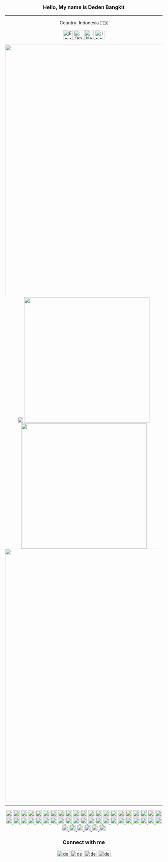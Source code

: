 <h3 align="center">Hello, My name is Deden Bangkit</h3>
<hr />
<p align="center">Country: Indonesia 🇮🇩</p>
<p align="center">
  <a href="#" target="_blank" rel="noreferrer">
    <img
      src="https://img.shields.io/badge/Emacs-%237F5AB6.svg?&style=flat&logo=gnu-emacs&logoColor=white"
      alt="Emacs"
      height="30"
    />
  </a>
  <a href="#" target="_blank" rel="noreferrer">
    <img
      src="https://img.shields.io/badge/orgmode-%2377AA99.svg?style=flat&logo=org&logoColor=white"
      alt="Org-Mode"
      height="30"
    />
  </a>
  <a href="#" target="_blank" rel="noreferrer">
    <img
      src="https://img.shields.io/badge/NeoVim-%2357A143.svg?&style=flat&logo=neovim&logoColor=white"
      alt="NeoVim"
      height="30"
    />
  </a>
  <a href="#" target="_blank" rel="noreferrer">
    <img
      src="https://img.shields.io/badge/IntelliJIDEA-414144.svg?style=flat&logo=intellij-idea&logoColor=white"
      alt="IntelliJIDEA"
      height="30"
    />
  </a>
</p>

<p align="center">
  <a href="https://github.com/dedenbangkit">
    <img
      width="808"
      src="http://github-profile-summary-cards.vercel.app/api/cards/profile-details?username=dedenbangkit&theme=aura_dark"
    />
  </a>
  <a href="https://github.com/dedenbangkit">
    <img
      src="https://github-readme-streak-stats.herokuapp.com?user=dedenbangkit&theme=calm&hide_border=true&date_format=j%20M%5B%20Y%5D&exclude_days=Sun%2CSat&card_width=808&background=252334"
    />
  </a>
  <a href="https://github.com/dedenbangkit">
    <img
      width="401"
      src="http://github-profile-summary-cards.vercel.app/api/cards/stats?username=dedenbangkit&theme=aura_dark"
    />
  </a>
  <a href="https://github.com/dedenbangkit">
    <img
      width="401"
      src="http://github-profile-summary-cards.vercel.app/api/cards/most-commit-language?username=dedenbangkit&theme=aura_dark"
    />
  </a>
  <a href="https://github.com/dedenbangkit">
    <img
      width="808"
      src="https://github-readme-stats.vercel.app/api/top-langs/?username=dedenbangkit&langs_count=10&exclude_repo=&hide=php,javascript,jupyter%20notebook,cmake,makefile,batchfile,css,html,vim%20script&layout=default&card_width=808&hide_border=true&theme=aura_dark"
    />
  </a>
</p>

<hr />
<p align="center">
  <a href="#" target="_blank" rel="noreferrer">
    <img
      src="https://img.shields.io/badge/shell_script-%23474747.svg?style=flat-square&logo=gnu-bash&logoColor=white"
      alt="Shell"
      height="20"
    />
  </a>
  <a href="#" target="_blank" rel="noreferrer">
    <img
      src="https://img.shields.io/badge/python-3670A0?style=flat-square&logo=python&logoColor=ffdd54"
      alt="Python"
      height="20"
    />
  </a>
  <a href="#" target="_blank" rel="noreferrer">
    <img
      src="https://img.shields.io/badge/java-%23ED8B00.svg?style=flat-square&logo=openjdk&logoColor=white"
      alt="Java"
      height="20"
    />
  </a>
  <a href="#" target="_blank" rel="noreferrer">
    <img
      src="https://img.shields.io/badge/php-%23777BB4.svg?style=flat-square&logo=php&logoColor=white"
      alt="PHP"
      height="20"
    />
  </a>
  <a href="#" target="_blank" rel="noreferrer">
    <img
      src="https://img.shields.io/badge/Clojure-%23Clojure.svg?style=flat-square&logo=Clojure&logoColor=white"
      alt="Clojure"
      height="20"
    />
  </a>
  <a href="#" target="_blank" rel="noreferrer">
    <img
      src="https://img.shields.io/badge/go-%2300ADD8.svg?style=flat-square&logo=go&logoColor=white"
      alt="Go"
      height="20"
    />
  </a>
  <a href="#" target="_blank" rel="noreferrer">
    <img
      src="https://img.shields.io/badge/scala-%23DC322F.svg?style=flat-square&logo=scala&logoColor=white"
      alt="Scala"
      height="20"
    />
  </a>
  <a href="#" target="_blank" rel="noreferrer">
    <img
      src="https://img.shields.io/badge/c++-%2300599C.svg?style=flat-square&logo=c%2B%2B&logoColor=white"
      alt="CPP"
      height="20"
    />
  </a>
  <a href="#" target="_blank" rel="noreferrer">
    <img
      src="https://img.shields.io/badge/typescript-%23007ACC.svg?style=flat-square&logo=typescript&logoColor=white"
      alt="Typescript"
      height="20"
    />
  </a>
  <a href="https://www.django.com" target="_blank" rel="noreferrer">
    <img
      src="https://img.shields.io/badge/FastAPI-005571?style=flat-square&logo=fastapi"
      alt="Fast API"
      height="20"
    />
  </a>
  <a href="https://www.django.com" target="_blank" rel="noreferrer">
    <img
      src="https://img.shields.io/badge/django-%23092E20.svg?style=flat-square&logo=django&logoColor=white"
      alt="Django"
      height="20"
    />
  </a>
  <a href="#" target="_blank" rel="noreferrer">
    <img
      src="https://img.shields.io/badge/pandas-%23150458.svg?style=flat-square&logo=pandas&logoColor=white"
      alt="Pandas"
      height="20"
    />
  </a>
  <a href="#" target="_blank" rel="noreferrer">
    <img
      src="https://img.shields.io/badge/spring-%236DB33F.svg?style=flat-square&logo=spring&logoColor=white"
      alt="Springboot"
      height="20"
    />
  </a>
  <a href="#" target="_blank" rel="noreferrer">
    <img
      src="https://img.shields.io/badge/laravel-%23FF2D20.svg?style=flat-square&logo=laravel&logoColor=white"
      alt="Laravel"
      height="20"
    />
  </a>
  <a href="#" target="_blank" rel="noreferrer">
    <img
      src="https://img.shields.io/badge/express.js-%23404d59.svg?style=flat-square&logo=express&logoColor=%2361DAFB"
      alt="ExpressJS"
      height="20"
    />
  </a>
  <a href="#" target="_blank" rel="noreferrer">
    <img
      src="https://img.shields.io/badge/react-%2320232a.svg?style=flat-square&logo=react&logoColor=%2361DAFB"
      alt="React"
      height="20"
    />
  </a>
  <a href="#" target="_blank" rel="noreferrer">
    <img
      src="https://img.shields.io/badge/SASS-hotpink.svg?style=flat-square&logo=SASS&logoColor=white"
      alt="Sass"
      height="20"
    />
  </a>
  <a href="#" target="_blank" rel="noreferrer">
    <img
      src="https://img.shields.io/badge/Arch%20Linux-1793D1?logo=arch-linux&logoColor=fff&style=for-the-badge"
      alt="Arch"
      height="20"
    />
  </a>
  <a href="#" target="_blank" rel="noreferrer">
    <img
      src="https://img.shields.io/badge/Debian-D70A53?style=for-the-badge&logo=debian&logoColor=white"
      alt="Debian"
      height="20"
    />
  </a>
  <a href="#" target="_blank" rel="noreferrer">
    <img
      src="https://img.shields.io/badge/Alpine_Linux-%230D597F.svg?style=for-the-badge&logo=alpine-linux&logoColor=white"
      alt="Alpine"
      height="20"
    />
  </a>
  <a href="#" target="_blank" rel="noreferrer">
    <img
      src="https://img.shields.io/badge/GoogleCloud-%234285F4.svg?style=for-the-badge&logo=google-cloud&logoColor=white"
      alt="Google Cloud"
      height="20"
    />
  </a>
  <a href="#" target="_blank" rel="noreferrer">
    <img
      src="https://img.shields.io/badge/docker-%230db7ed.svg?style=for-the-badge&logo=docker&logoColor=white"
      alt="Docker"
      height="20"
    />
  </a>
  <a href="#" target="_blank" rel="noreferrer">
    <img
      src="https://img.shields.io/badge/kubernetes-%23326ce5.svg?style=for-the-badge&logo=kubernetes&logoColor=white"
      alt="Kubernetes"
      height="20"
    />
  </a>
  <a href="#" target="_blank" rel="noreferrer">
    <img
      src="https://img.shields.io/badge/nginx-%23009639.svg?style=for-the-badge&logo=nginx&logoColor=white"
      alt="Nginx"
      height="20"
    />
  </a>
  <a href="#" target="_blank" rel="noreferrer">
    <img
      src="https://img.shields.io/badge/lua-%232C2D72.svg?style=for-the-badge&logo=lua&logoColor=white"
      alt="Lua"
      height="20"
    />
  </a>
  <a href="#" target="_blank" rel="noreferrer">
    <img
      src="https://img.shields.io/badge/Slack-4A154B?style=for-the-badge&logo=slack&logoColor=white"
      alt="Slack"
      height="20"
    />
  </a>
  <a href="#" target="_blank" rel="noreferrer">
    <img
      src="https://img.shields.io/badge/AWS-%23FF9900.svg?style=for-the-badge&logo=amazon-aws&logoColor=white"
      alt="AWS"
      height="20"
    />
  </a>
  <a href="#" target="_blank" rel="noreferrer">
    <img
      src="https://img.shields.io/badge/terraform-%235835CC.svg?style=for-the-badge&logo=terraform&logoColor=white"
      alt="Terraform"
      height="20"
    />
  </a>
  <a href="#" target="_blank" rel="noreferrer">
    <img
      src="https://img.shields.io/badge/ansible-%231A1918.svg?style=for-the-badge&logo=ansible&logoColor=white"
      alt="Ansible"
      height="20"
    />
  </a>
  <a href="https://www.travis-ci.com" target="_blank" rel="noreferrer">
    <img
      src="https://img.shields.io/badge/travis-yellow?style=flat-square&logo=travis"
      alt="Travis"
      height="20"
    />
  </a>
  <a href="#" target="_blank" rel="noreferrer">
    <img
      src="https://img.shields.io/badge/Semaphore CI-%23EEEEEE.svg?style=for-the-badge&logo=semaphoreci&logoColor=green"
      alt="Semaphore"
      height="20"
    />
  </a>
  <a href="#" target="_blank" rel="noreferrer">
    <img
      src="https://img.shields.io/badge/Coveralls-%23434343.svg?style=for-the-badge&logo=coveralls&logoColor=white"
      alt="Coveralls"
      height="20"
    />
  </a>
  <a href="#" target="_blank" rel="noreferrer">
    <img
      src="https://img.shields.io/badge/ESLint-4B3263?style=for-the-badge&logo=eslint&logoColor=white"
      alt="Eslint"
      height="20"
    />
  </a>
  <a href="#" target="_blank" rel="noreferrer">
    <img
      src="https://img.shields.io/badge/gunicorn-%298729.svg?style=for-the-badge&logo=gunicorn&logoColor=white"
      alt="Gunicorn"
      height="20"
    />
  </a>
  <a href="#" target="_blank" rel="noreferrer">
    <img
      src="https://img.shields.io/badge/Apache%20Maven-C71A36?style=for-the-badge&logo=Apache%20Maven&logoColor=white"
      alt="M2"
      height="20"
    />
  </a>
  <a href="#" target="_blank" rel="noreferrer">
    <img
      src="https://img.shields.io/badge/Apache%20Ant-A81C7D?style=for-the-badge&logo=Apache%20Ant&logoColor=white"
      alt="Ant"
      height="20"
    />
  </a>
  <a href="#" target="_blank" rel="noreferrer">
    <img
      src="https://img.shields.io/badge/-Swagger-%23Clojure?style=for-the-badge&logo=swagger&logoColor=white"
      alt="Swagger"
      height="20"
    />
  </a>
  <a href="#" target="_blank" rel="noreferrer">
    <img
      src="https://img.shields.io/badge/Postman-FF6C37?style=for-the-badge&logo=postman&logoColor=white"
      alt="Postman"
      height="20"
    />
  </a>
  <a href="#" target="_blank" rel="noreferrer">
    <img
      src="https://img.shields.io/badge/-ElasticSearch-005571?style=for-the-badge&logo=elasticsearch"
      alt="ElasticSearch"
      height="20"
    />
  </a>
  <a href="#" target="_blank" rel="noreferrer">
    <img
      src="https://img.shields.io/badge/-jest-%23C21325?style=for-the-badge&logo=jest&logoColor=white"
      alt="Jest"
      height="20"
    />
  </a>
  <a href="#" target="_blank" rel="noreferrer">
    <img
      src="https://img.shields.io/badge/-selenium-%43B02A?style=for-the-badge&logo=selenium&logoColor=white"
      alt="Selenium"
      height="20"
    />
  </a>
  <a href="#" target="_blank" rel="noreferrer">
    <img
      src="https://img.shields.io/badge/postgres-%23316192.svg?style=for-the-badge&logo=postgresql&logoColor=white"
      alt="PostgreSQL"
      height="20"
    />
  </a>
  <a href="#" target="_blank" rel="noreferrer">
    <img
      src="https://img.shields.io/badge/MongoDB-%234ea94b.svg?style=for-the-badge&logo=mongodb&logoColor=white"
      alt="MongoDB"
      height="20"
    />
  </a>
  <a href="#" target="_blank" rel="noreferrer">
    <img
      src="https://img.shields.io/badge/Firebase-039BE5?style=for-the-badge&logo=Firebase&logoColor=white"
      alt="Firebase"
      height="20"
    />
  </a>
  <a href="#" target="_blank" rel="noreferrer">
    <img
      src="https://img.shields.io/badge/cassandra-%231287B1.svg?style=for-the-badge&logo=apache-cassandra&logoColor=white"
      alt="Cassandra"
      height="20"
    />
  </a>
  <a href="#" target="_blank" rel="noreferrer">
    <img
      src="https://img.shields.io/badge/redis-%23DD0031.svg?style=for-the-badge&logo=redis&logoColor=white"
      alt="Redis"
      height="20"
    />
  </a>
  <a href="#" target="_blank" rel="noreferrer">
    <img
      src="https://img.shields.io/badge/Apache%20Kafka-000?style=for-the-badge&logo=apachekafka"
      alt="Kafka"
      height="20"
    />
  </a>
  <a href="#" target="_blank" rel="noreferrer">
    <img
			src="https://img.shields.io/badge/Rabbitmq-FF6600?style=for-the-badge&logo=rabbitmq&logoColor=white"
      alt="Rabbitmq"
      height="20"
    />
  </a>
</p>

<h3 align="center">Connect with me</h3>
<p align="center">
  <a href="https://twitter.com/denbangkit" target="blank"
    ><img
      align="center"
      src="https://raw.githubusercontent.com/rahuldkjain/github-profile-readme-generator/master/src/images/icons/Social/twitter.svg"
      alt="denbangkit"
      height="20"
      width="40"
  /></a>
  <a href="https://linkedin.com/in/deden-bangkit" target="blank"
    ><img
      align="center"
      src="https://raw.githubusercontent.com/rahuldkjain/github-profile-readme-generator/master/src/images/icons/Social/linked-in-alt.svg"
      alt="deden-bangkit"
      height="20"
      width="40"
  /></a>
  <a href="https://fb.com/dedenbangkit" target="blank"
    ><img
      align="center"
      src="https://raw.githubusercontent.com/rahuldkjain/github-profile-readme-generator/master/src/images/icons/Social/facebook.svg"
      alt="dedenbangkit"
      height="20"
      width="40"
  /></a>
  <a href="https://instagram.com/dedenbangkit" target="blank"
    ><img
      align="center"
      src="https://raw.githubusercontent.com/rahuldkjain/github-profile-readme-generator/master/src/images/icons/Social/instagram.svg"
      alt="dedenbangkit"
      height="20"
      width="40"
  /></a>
</p>
